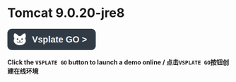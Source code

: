 # Tomcat 9.0.20-jre8

<a href="https://www.vsplate.com/?docker-compose=https://github.com/vsplate/dcenvs/tomcat/9.0.20-jre8"><img alt="VSPLATE GO" src="https://raw.githubusercontent.com/vsplate/images/master/vsgo_btn.png" width="200px"></a>

**Click the `VSPLATE GO` button to launch a demo online / 点击`VSPLATE GO`按钮创建在线环境**